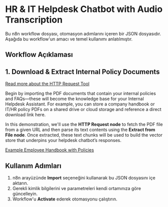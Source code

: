 # HR & IT Helpdesk Chatbot with Audio Transcription

Bu n8n workflow dosyası, otomasyon adımlarını içeren bir JSON dosyasıdır.
Aşağıda bu workflow'un amacı ve temel kullanımı anlatılmıştır.

## Workflow Açıklaması
## 1. Download & Extract Internal Policy Documents
[Read more about the HTTP Request Tool](https://docs.n8n.io/integrations/builtin/core-nodes/n8n-nodes-base.httprequest)

Begin by importing the PDF documents that contain your internal policies and FAQs—these will become the knowledge base for your Internal Helpdesk Assistant. For example, you can store a company handbook or IT/HR policy PDFs on a shared drive or cloud storage and reference a direct download link here.

In this demonstration, we'll use the **HTTP Request node** to fetch the PDF file from a given URL and then parse its text contents using the **Extract from File node**. Once extracted, these text chunks will be used to build the vector store that underpins your helpdesk chatbot’s responses.

[Example Employee Handbook with Policies](https://s3.amazonaws.com/scschoolfiles/656/employee_handbook_print_1.pdf)

## Kullanım Adımları
1. n8n arayüzünde **Import** seçeneğini kullanarak bu JSON dosyasını içe aktarın.
2. Gerekli kimlik bilgilerini ve parametreleri kendi ortamınıza göre güncelleyin.
3. Workflow'u **Activate** ederek otomasyonu çalıştırın.
